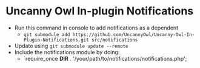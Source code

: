 # Uncanny Owl In-plugin Notifications 

* Run this command in console to add notifications as a dependent
  * `git submodule add https://github.com/UncannyOwl/Uncanny-Owl-In-Plugin-Notifications.git src/notifications`
* Update using `git submodule update --remote`
* Include the notifications module by doing:
  * `require_once __DIR__ . '/your/path/to/notifications/notifications.php';
